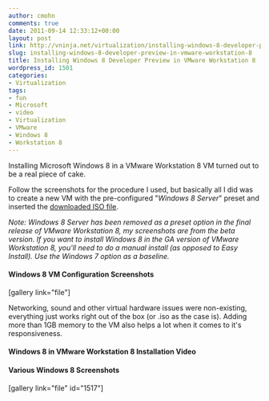 ```yaml
---
author: cmohn
comments: true
date: 2011-09-14 12:33:12+00:00
layout: post
link: http://vninja.net/virtualization/installing-windows-8-developer-preview-in-vmware-workstation-8/
slug: installing-windows-8-developer-preview-in-vmware-workstation-8
title: Installing Windows 8 Developer Preview in VMware Workstation 8
wordpress_id: 1501
categories:
- Virtualization
tags:
- fun
- Microsoft
- video
- Virtualization
- VMware
- Windows 8
- Workstation 8
---
```


Installing Microsoft Windows 8 in a VMware Workstation 8 VM turned out to be a real piece of cake. 

Follow the screenshots for the procedure I used, but basically all I did was to create a new VM with the pre-configured "_Windows 8 Server_" preset and inserted the [downloaded ISO file](http://msdn.microsoft.com/en-us/windows/home/).

_Note: Windows 8 Server has been removed as a preset option in the final release of VMware Workstation 8, my screenshots are from the beta version. If you want to install Windows 8 in the GA version of VMware Workstation 8, you'll need to do a manual install (as opposed to Easy Install). Use the Windows 7 option as a baseline._



#### Windows 8 VM Configuration Screenshots


[gallery link="file"]

Networking, sound and other virtual hardware issues were non-existing, everything just works right out of the box (or .iso as the case is). Adding more than 1GB memory to the VM also helps a lot when it comes to it's responsiveness.




#### Windows 8 in VMware Workstation 8 Installation Video







#### Various Windows 8 Screenshots


[gallery link="file" id="1517"]
